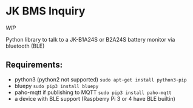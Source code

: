 # JK BMS Inquiry #

*WIP*

Python library to talk to a JK-B1A24S or B2A24S battery monitor via bluetooth (BLE)

## Requirements: ##
- python3 (python2 not supported) `sudo apt-get install python3-pip`
- bluepy `sudo pip3 install bluepy`
- paho-mqtt if publishing to MQTT `sudo pip3 install paho-mqtt`
- a device with BLE support (Raspberry Pi 3 or 4 have BLE builtin)
